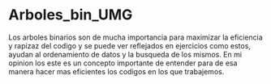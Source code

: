 # Arboles_bin_UMG 
Los arboles binarios son de mucha importancia para maximizar la eficiencia y rapizaz del codigo
y se puede ver reflejados en ejercicios como estos, ayudan al ordenamiento de datos y la busqueda de los
mismos. En mi opinion los este es un concepto importante de entender para de esa manera hacer mas
eficientes los codigos en los que trabajemos.

